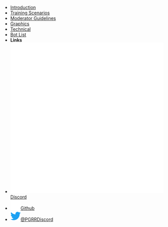 - [Introduction](introduction)
- [Training Scenarios](training)
- [Moderator Guidelines](guidelines)
- [Graphics](graphics)
- [Technical](technical)
- [Bot List](bots)
- **Links**
- [![Discord](assets/img/discord.svg)Discord](https://discord.gg/pgrr)
- [![Github](assets/img/github.svg)Github](https://github.com/PokemonGO-REMOTE-RAIDERS)
- [![Twitter](assets/img/twitter.svg)@PGRRDiscord](https://twitter.com/PGRRDiscord)